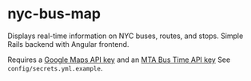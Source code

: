 # nyc-bus-map 

Displays real-time information on NYC buses, routes, and stops. Simple Rails backend with Angular frontend.

Requires a [Google Maps API key](https://developers.google.com/maps/documentation/javascript/get-api-key) and an [MTA Bus Time API key](http://bustime.mta.info/wiki/Developers/Index) See `config/secrets.yml.example`.
